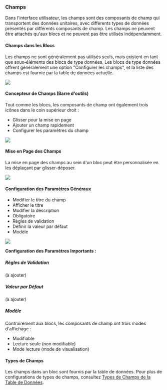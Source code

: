 ### Champs

Dans l'interface utilisateur, les champs sont des composants de champ qui transportent des données unitaires, avec différents types de données présentés par différents composants de champ. Les champs ne peuvent être attachés qu'aux blocs et ne peuvent pas être utilisés indépendamment.

#### Champs dans les Blocs

Les champs ne sont généralement pas utilisés seuls, mais existent en tant que sous-éléments des blocs de type données. Les blocs de type données offrent généralement une option "Configurer les champs", et la liste des champs est fournie par la table de données actuelle.

![](https://static-docs.nocobase.com/c5ea18ad1847332fe78075413f23de46.png)

#### Concepteur de Champs (Barre d'outils)

Tout comme les blocs, les composants de champ ont également trois icônes dans le coin supérieur droit :

- Glisser pour la mise en page
- Ajouter un champ rapidement
- Configurer les paramètres du champ

![](https://static-docs.nocobase.com/30cc5fcaeeb171862f79449a72a7fcf9.png)

#### Mise en Page des Champs

La mise en page des champs au sein d'un bloc peut être personnalisée en les déplaçant par glisser-déposer.

![](https://static-docs.nocobase.com/0825ea8c014c9073f505e74f707ded66.gif)

#### Configuration des Paramètres Généraux

- Modifier le titre du champ
- Afficher le titre
- Modifier la description
- Obligatoire
- Règles de validation
- Définir la valeur par défaut
- Modèle

![](https://static-docs.nocobase.com/cbb838c9e167f51636d6a0ad3b287b59.png)

**Configuration des Paramètres Importants :**

##### Règles de Validation

(à ajouter)

##### Valeur par Défaut

(à ajouter)

##### Modèle

Contrairement aux blocs, les composants de champ ont trois modes d'affichage :

- Modifiable
- Lecture seule (non modifiable)
- Mode lecture (mode de visualisation)

#### Types de Champs

Les champs dans un bloc sont fournis par la table de données. Pour plus de configurations de types de champs, consultez [Types de Champs de la Table de Données](https://nocobase.feishu.cn/wiki/BJKYw1xpHiVxFHkmgT3cKrKznkd).
